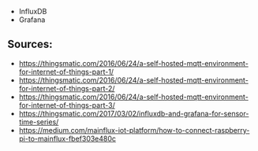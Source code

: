 

* InfluxDB
* Grafana



## Sources:
- https://thingsmatic.com/2016/06/24/a-self-hosted-mqtt-environment-for-internet-of-things-part-1/
- https://thingsmatic.com/2016/06/24/a-self-hosted-mqtt-environment-for-internet-of-things-part-2/
- https://thingsmatic.com/2016/06/24/a-self-hosted-mqtt-environment-for-internet-of-things-part-3/
- https://thingsmatic.com/2017/03/02/influxdb-and-grafana-for-sensor-time-series/
- https://medium.com/mainflux-iot-platform/how-to-connect-raspberry-pi-to-mainflux-fbef303e480c
